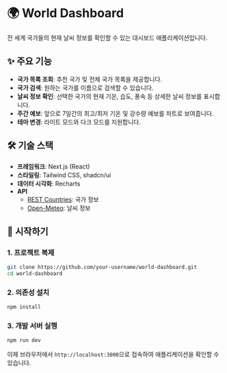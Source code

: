 # 🌍 World Dashboard

전 세계 국가들의 현재 날씨 정보를 확인할 수 있는 대시보드 애플리케이션입니다.

## ✨ 주요 기능

- **국가 목록 조회**: 추천 국가 및 전체 국가 목록을 제공합니다.
- **국가 검색**: 원하는 국가를 이름으로 검색할 수 있습니다.
- **날씨 정보 확인**: 선택한 국가의 현재 기온, 습도, 풍속 등 상세한 날씨 정보를 표시합니다.
- **주간 예보**: 앞으로 7일간의 최고/최저 기온 및 강수량 예보를 차트로 보여줍니다.
- **테마 변경**: 라이트 모드와 다크 모드를 지원합니다.

## 🛠️ 기술 스택

- **프레임워크**: Next.js (React)
- **스타일링**: Tailwind CSS, shadcn/ui
- **데이터 시각화**: Recharts
- **API**
  - [REST Countries](https://restcountries.com/): 국가 정보
  - [Open-Meteo](https://open-meteo.com/): 날씨 정보

## 🚀 시작하기

### 1. 프로젝트 복제

```bash
git clone https://github.com/your-username/world-dashboard.git
cd world-dashboard
```

### 2. 의존성 설치

```bash
npm install
```

### 3. 개발 서버 실행

```bash
npm run dev
```

이제 브라우저에서 `http://localhost:3000`으로 접속하여 애플리케이션을 확인할 수 있습니다.
